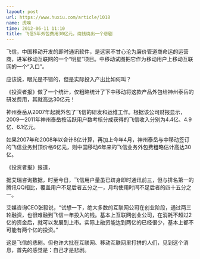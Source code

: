 ```yaml
---
layout: post
url: https://www.huxiu.com/article/1018
name: 虎嗅
time: 2012-06-11 11:10
title: 飞信5年外包费用30亿元，烧钱烧出一个悲剧
---
```

飞信，中国移动开发的即时通讯软件，是这家不甘心沦为廉价管道商命运的运营商，进军移动互联网的一个“明星”项目。中移动试图把它作为移动用户上移动互联网的一个“入口”。

应该说，眼光是不错的，但是实际投入产出比如何叫？

《投资者报》做了一个统计，仅粗略统计了下中移动将这款产品外包给神州泰岳的研发费用，其就高达30亿元！

神州泰岳从2007年起就外包了飞信的研发和运维工作。根据该公司财报显示，2009—2011年神州泰岳按活跃用户数考核分成获得的飞信收入分别为4.4亿、4.9亿、6.1亿元。

如果2007年和2008年以合计8亿计算，再加上今年4月，神州泰岳与中移动签订的飞信业务封顶价格6亿元，则中国移动6年来的飞信业务外包费粗略估计高达30亿。

《投资者报》报道，

据艾瑞咨询数据，时至今日，飞信用户量虽已跻身即时通讯前三，但与排名第一的腾讯QQ相比，覆盖用户不足后者五分之一，月均使用时间不足后者的四十五分之一。

艾媒咨询CEO张毅说，“试想一下，绝大多数的互联网公司在创业阶段，通过两三轮融资，也很难融到飞信一年投入的钱。基本上互联网创业公司，在消耗不超过2亿的资金后，就可以发展到上市。实际上融资能达到两亿的已经很少，基本上都不可能有两个亿的投资。”

这是飞信的悲剧。但也许大批在互联网、移动互联网里打拼的人们，见到这个消息，首先的感觉是：自己才是悲剧。

